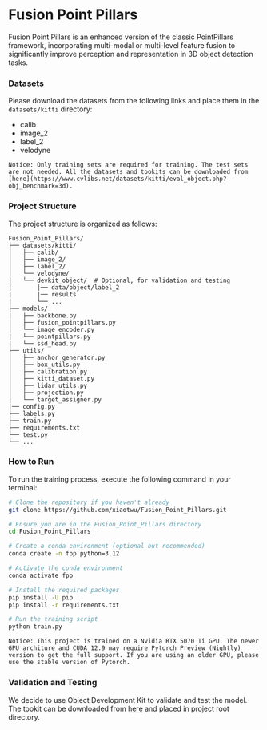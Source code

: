 # Fusion Point Pillars
Fusion Point Pillars is an enhanced version of the classic PointPillars framework, incorporating multi-modal or multi-level feature fusion to significantly improve perception and representation in 3D object detection tasks.

### Datasets
Please download the datasets from the following links and place them in the `datasets/kitti` directory:

- calib
- image_2
- label_2
- velodyne

`Notice: Only training sets are required for training. The test sets are not needed. All the datasets and tookits can be downloaded from [here](https://www.cvlibs.net/datasets/kitti/eval_object.php?obj_benchmark=3d).`

### Project Structure
The project structure is organized as follows:
```
Fusion_Point_Pillars/
├── datasets/kitti/
│   ├── calib/
│   ├── image_2/
│   ├── label_2/
│   └── velodyne/
|   └── devkit_object/  # Optional, for validation and testing
|       |── data/object/label_2
|       |── results
|       └── ...
├── models/
|   ├── backbone.py
│   ├── fusion_pointpillars.py
│   └── image_encoder.py
|   └── pointpillars.py
|   └── ssd_head.py
├── utils/
│   ├── anchor_generator.py
│   ├── box_utils.py
│   ├── calibration.py
│   ├── kitti_dataset.py
│   ├── lidar_utils.py
│   ├── projection.py
│   └── target_assigner.py
|── config.py
├── labels.py
├── train.py
├── requirements.txt
└── test.py
└── ...
```

### How to Run
To run the training process, execute the following command in your terminal:
```bash
# Clone the repository if you haven't already
git clone https://github.com/xiaotwu/Fusion_Point_Pillars.git

# Ensure you are in the Fusion_Point_Pillars directory
cd Fusion_Point_Pillars

# Create a conda environment (optional but recommended)
conda create -n fpp python=3.12

# Activate the conda environment
conda activate fpp

# Install the required packages
pip install -U pip
pip install -r requirements.txt

# Run the training script
python train.py
```

`Notice: This project is trained on a Nvidia RTX 5070 Ti GPU. The newer GPU architure and CUDA 12.9 may require Pytorch Preview (Nightly) version to get the full support. If you are using an older GPU, please use the stable version of Pytorch.`

### Validation and Testing
We decide to use Object Development Kit to validate and test the model. The tookit can be downloaded from [here](https://s3.eu-central-1.amazonaws.com/avg-kitti/devkit_object.zip) and placed in project root directory.
